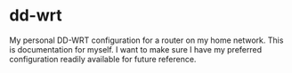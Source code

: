 # dd-wrt
My personal DD-WRT configuration for a router on my home network. This is documentation for myself. I want to make sure I have my preferred configuration readily available for future reference. 
